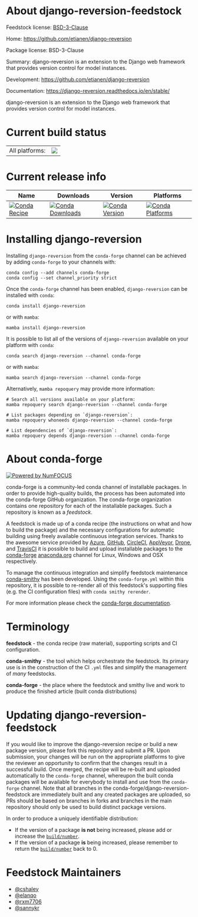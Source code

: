 About django-reversion-feedstock
================================

Feedstock license: [BSD-3-Clause](https://github.com/conda-forge/django-reversion-feedstock/blob/main/LICENSE.txt)

Home: https://github.com/etianen/django-reversion

Package license: BSD-3-Clause

Summary: django-reversion is an extension to the Django web framework that provides version control for model instances.

Development: https://github.com/etianen/django-reversion

Documentation: https://django-reversion.readthedocs.io/en/stable/

django-reversion is an extension to the Django web framework that provides version control for model instances.

Current build status
====================


<table><tr><td>All platforms:</td>
    <td>
      <a href="https://dev.azure.com/conda-forge/feedstock-builds/_build/latest?definitionId=3852&branchName=main">
        <img src="https://dev.azure.com/conda-forge/feedstock-builds/_apis/build/status/django-reversion-feedstock?branchName=main">
      </a>
    </td>
  </tr>
</table>

Current release info
====================

| Name | Downloads | Version | Platforms |
| --- | --- | --- | --- |
| [![Conda Recipe](https://img.shields.io/badge/recipe-django--reversion-green.svg)](https://anaconda.org/conda-forge/django-reversion) | [![Conda Downloads](https://img.shields.io/conda/dn/conda-forge/django-reversion.svg)](https://anaconda.org/conda-forge/django-reversion) | [![Conda Version](https://img.shields.io/conda/vn/conda-forge/django-reversion.svg)](https://anaconda.org/conda-forge/django-reversion) | [![Conda Platforms](https://img.shields.io/conda/pn/conda-forge/django-reversion.svg)](https://anaconda.org/conda-forge/django-reversion) |

Installing django-reversion
===========================

Installing `django-reversion` from the `conda-forge` channel can be achieved by adding `conda-forge` to your channels with:

```
conda config --add channels conda-forge
conda config --set channel_priority strict
```

Once the `conda-forge` channel has been enabled, `django-reversion` can be installed with `conda`:

```
conda install django-reversion
```

or with `mamba`:

```
mamba install django-reversion
```

It is possible to list all of the versions of `django-reversion` available on your platform with `conda`:

```
conda search django-reversion --channel conda-forge
```

or with `mamba`:

```
mamba search django-reversion --channel conda-forge
```

Alternatively, `mamba repoquery` may provide more information:

```
# Search all versions available on your platform:
mamba repoquery search django-reversion --channel conda-forge

# List packages depending on `django-reversion`:
mamba repoquery whoneeds django-reversion --channel conda-forge

# List dependencies of `django-reversion`:
mamba repoquery depends django-reversion --channel conda-forge
```


About conda-forge
=================

[![Powered by
NumFOCUS](https://img.shields.io/badge/powered%20by-NumFOCUS-orange.svg?style=flat&colorA=E1523D&colorB=007D8A)](https://numfocus.org)

conda-forge is a community-led conda channel of installable packages.
In order to provide high-quality builds, the process has been automated into the
conda-forge GitHub organization. The conda-forge organization contains one repository
for each of the installable packages. Such a repository is known as a *feedstock*.

A feedstock is made up of a conda recipe (the instructions on what and how to build
the package) and the necessary configurations for automatic building using freely
available continuous integration services. Thanks to the awesome service provided by
[Azure](https://azure.microsoft.com/en-us/services/devops/), [GitHub](https://github.com/),
[CircleCI](https://circleci.com/), [AppVeyor](https://www.appveyor.com/),
[Drone](https://cloud.drone.io/welcome), and [TravisCI](https://travis-ci.com/)
it is possible to build and upload installable packages to the
[conda-forge](https://anaconda.org/conda-forge) [anaconda.org](https://anaconda.org/)
channel for Linux, Windows and OSX respectively.

To manage the continuous integration and simplify feedstock maintenance
[conda-smithy](https://github.com/conda-forge/conda-smithy) has been developed.
Using the ``conda-forge.yml`` within this repository, it is possible to re-render all of
this feedstock's supporting files (e.g. the CI configuration files) with ``conda smithy rerender``.

For more information please check the [conda-forge documentation](https://conda-forge.org/docs/).

Terminology
===========

**feedstock** - the conda recipe (raw material), supporting scripts and CI configuration.

**conda-smithy** - the tool which helps orchestrate the feedstock.
                   Its primary use is in the construction of the CI ``.yml`` files
                   and simplify the management of *many* feedstocks.

**conda-forge** - the place where the feedstock and smithy live and work to
                  produce the finished article (built conda distributions)


Updating django-reversion-feedstock
===================================

If you would like to improve the django-reversion recipe or build a new
package version, please fork this repository and submit a PR. Upon submission,
your changes will be run on the appropriate platforms to give the reviewer an
opportunity to confirm that the changes result in a successful build. Once
merged, the recipe will be re-built and uploaded automatically to the
`conda-forge` channel, whereupon the built conda packages will be available for
everybody to install and use from the `conda-forge` channel.
Note that all branches in the conda-forge/django-reversion-feedstock are
immediately built and any created packages are uploaded, so PRs should be based
on branches in forks and branches in the main repository should only be used to
build distinct package versions.

In order to produce a uniquely identifiable distribution:
 * If the version of a package **is not** being increased, please add or increase
   the [``build/number``](https://docs.conda.io/projects/conda-build/en/latest/resources/define-metadata.html#build-number-and-string).
 * If the version of a package **is** being increased, please remember to return
   the [``build/number``](https://docs.conda.io/projects/conda-build/en/latest/resources/define-metadata.html#build-number-and-string)
   back to 0.

Feedstock Maintainers
=====================

* [@cshaley](https://github.com/cshaley/)
* [@elanqo](https://github.com/elanqo/)
* [@rxm7706](https://github.com/rxm7706/)
* [@sannykr](https://github.com/sannykr/)

